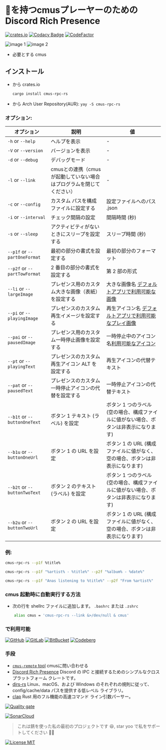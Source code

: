 # 🦀を持つcmusプレーヤーのためのDiscord Rich Presence

[![crates.io](https://img.shields.io/crates/v/cmus-rpc-rs?style=for-the-badge)](https://crates.io/crates/cmus-rpc-rs)
[![Codacy Badge](https://api.codacy.com/project/badge/Grade/3e0d24aa2c1441e484622b8540193cdf)](https://app.codacy.com/gh/anas-elgarhy/cmus-rpc-rs?utm_source=github.com&utm_medium=referral&utm_content=Anas-Elgarhy/cmus-rpc&utm_campaign=Badge_Grade_Settings)
[![CodeFactor](https://www.codefactor.io/repository/github/anas-elgarhy/cmus-rpc-rs/badge)](https://www.codefactor.io/repository/github/anas-elgarhy/cmus-rpc)

<img alt="image 1" src="../Screenshots/1_0.1.0.png">
<img alt="image 2" src="../Screenshots/2_0.1.0.png">

- 必要とする cmus

## インストール

- から crates.io
    ```bash
    cargo install cmus-rpc-rs 
    ```
- から Arch User Repository(AUR): `yay -S cmus-rpc-rs`


### オプション:

| オプション                       | 説明                                                  | 値                                                                                    |
| ---------------------------- | ------------------------------------------------------------ | ----------------------------------------------------------------------------------------- |
| `-h` or `--help`             | ヘルプを表示                                                | -                                                                                         |
| `-V` or `--version`          | バージョンを表示                                             | -                                                                                         |
| `-d` or `--debug`            | デバッグモード                                                   | -                                                                                         |
| `-l` or `--link`             | cmusとの連携（cmusが起動していない場合はプログラムを閉じてください） | -                                                                                         |
| `-c` or `--config`           | カスタム パスを構成ファイルに設定する                               | 設定ファイルへのパス .json                                                                 |
| `-i` or `--interval`         | チェック間隔の設定                                  | 間隔時間 (秒)                                                                   |
| `-s` or `--sleep`            | アクティビティがないときにスリープを設定する                          | スリープ時間 (秒)                                                                      |
| `--p1f` or `--partOneFormat` | 最初の部分の書式を設定する                            | 最初の部分のフォーマット                                                                     |
| `--p2f` or `--partTowFormat` | 2 番目の部分の書式を設定する                           | 第 2 部の形式                                                                    |
| `--li` or `--largeImage`     | プレゼンス用のカスタム大きな画像（表紙）を設定する                  | 大きな画像名 [デフォルトアプリで利用可能な画像](./assets/cover/)                       |
| `--pi` or `--playingImage`   | プレゼンスのカスタム再生イメージを設定する                        | 再生アイコン名 [デフォルトアプリで利用可能なプレイ画像](./assets/play_icons/)         |
| `--pai` or `--pausedImage`   | プレゼンス用のカスタム一時停止画像を設定する                         | 一時停止中のアイコン名[利用可能なアイコン](./assets/pause_icons/)                                 |
| `--pt` or `--playingText`    | プレゼンスのカスタム再生アイコン ALT を設定する                     | 再生アイコンの代替テキスト                                                                     |
| `--pat` or `--pausedText`    | プレゼンスのカスタム一時停止アイコンの代替を設定する              | 一時停止アイコンの代替テキスト                                                                      |
| `--b1t` or `--buttonOneText` | ボタン 1 テキスト (ラベル) を設定                                   | ボタン 1 つのラベル (空の場合、構成ファイルに値がない場合、ボタンは非表示になります) |
| `--b1u` or `--buttonOneUrl`  | ボタン 1 の URL を設定                                           | ボタン 1 の URL (構成ファイルに値がなく、空の場合、ボタンは非表示になります)   |
| `--b2t` or `--buttonTwoText` | ボタン 2 のテキスト (ラベル) を設定                                   | ボタン 1 つのラベル (空の場合、構成ファイルに値がない場合、ボタンは非表示になります) |
| `--b2u` or `--buttonTwoUrl`  | ボタン 2 の URL を設定                                           | ボタン 1 の URL (構成ファイルに値がなく、空の場合、ボタンは非表示になります)   |

### 例:

```bash
cmus-rpc-rs --p1f %title%
```

```bash
cmus-rpc-rs --p1f "%artist% - %title%" --p2f "%album% - %date%"
```

```bash
cmus-rpc-rs --p1f "Anas listening to %title%" --p2f "From %artist%"
```

### cmus 起動時に自動実行する方法

- 次の行を shellrc ファイルに追加します。 `.bashrc` または `.zshrc`

```bash
    alias cmus = 'cmus-rpc-rs --link &>/dev/null & cmus'
```

### で利用可能

[![GitHub](https://img.shields.io/badge/GitHub-Main%20repo-brightgreen?style=for-the-badge&logo=GitHub)](https://github.com/anas-elgarhy/cmus-rpc-rs)
[![GitLab](https://img.shields.io/badge/GitLab-Mirror%20repo-brightgreen?style=for-the-badge&logo=GitLab)](https://gitlab.com/anas-elgarhy/cmus-rpc-rs)
[![BitBucket](https://img.shields.io/badge/BitBucket-Mirror%20repo-brightgreen?style=for-the-badge&logo=BitBucket)](https://bitbucket.org/anas_elgarhy/cmus-rpc-rs)
[![Codeberg](https://img.shields.io/badge/Codeberg-Mirror%20repo-brightgreen?style=for-the-badge&logo=Codeberg)](https://codeberg.org/anas-elgarhy/cmus-rpc-rs)

### 手段

- [`cmus-remote` tool](https://github.com/cmus/cmus) cmusに問い合わせる
- [Discord Rich Presence](https://github.com/nickofolas/discord-rich-presence) Discord の IPC と接続するためのシンプルなクロスプラットフォーム クレートです。
- [dirs-rs](https://github.com/dirs-dev/dirs-rs) Linux、macOS、および Windows のそれぞれの規則に従って、config/cache/data パスを提供する低レベル ライブラリ。
- [clap](https://github.com/clap-rs/clap) Rust 用のフル機能の高速コマンド ライン引数パーサー。

[![Quality gate](https://sonarcloud.io/api/project_badges/quality_gate?project=anas-elgarhy_cmus-rpc-rs)](https://sonarcloud.io/summary/new_code?id=Anas-Elgarhy_cmus-rpc)

[![SonarCloud](https://sonarcloud.io/images/project_badges/sonarcloud-black.svg)](https://sonarcloud.io/summary/new_code?id=anas-elgarhy_cmus-rpc-rs)

> これは錆を使った私の最初のプロジェクトです 😆, star yoo で私をサポートしてください 💙🦀

[![License MIT](https://img.shields.io/badge/license-MIT-green.svg)](https://spdx.org/licenses/MIT.html)

